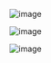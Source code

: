 ![image](https://github.com/annuu1/customer360/assets/131478672/fae66d74-83fd-4a6e-841d-4133206b52ab)


![image](https://github.com/annuu1/customer360/assets/131478672/c3ca95f4-bc18-4e34-9d69-cb26cb89629f)


![image](https://github.com/annuu1/customer360/assets/131478672/701dae3b-8978-4dcf-93cf-585a67c8615e)
